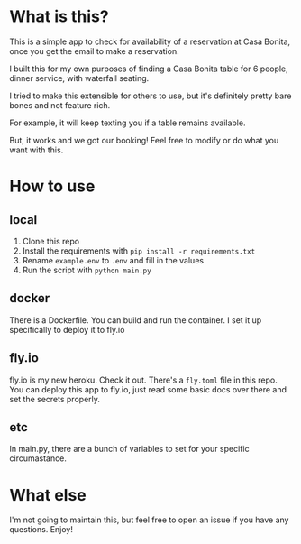 # What is this?
This is a simple app to check for availability of a reservation at Casa Bonita, once you get the email to make a reservation.

I built this for my own purposes of finding a Casa Bonita table for 6 people, dinner service, with waterfall seating.

I tried to make this extensible for others to use, but it's definitely pretty bare bones and not feature rich.

For example, it will keep texting you if a table remains available. 

But, it works and we got our booking! Feel free to modify or do what you want with this.

# How to use
## local
1. Clone this repo
2. Install the requirements with `pip install -r requirements.txt`
3. Rename `example.env` to `.env` and fill in the values
4. Run the script with `python main.py`

## docker
There is a Dockerfile. You can build and run the container. I set it up specifically to deploy it to fly.io

## fly.io
fly.io is my new heroku. Check it out. There's a `fly.toml` file in this repo. 
You can deploy this app to fly.io, just read some basic docs over there and set the secrets properly.

## etc
In main.py, there are a bunch of variables to set for your specific circumastance.

# What else
I'm not going to maintain this, but feel free to open an issue if you have any questions. 
Enjoy!
